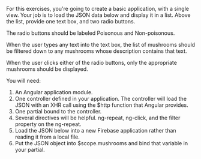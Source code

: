 For this exercises, you're going to create a basic application, with a single view. Your job is to load the JSON data below and display it in a list. Above the list, provide one text box, and two radio buttons.

The radio buttons should be labeled Poisonous and Non-poisonous.

When the user types any text into the text box, the list of mushrooms should be filtered down to any mushrooms whose description contains that text.

When the user clicks either of the radio buttons, only the appropriate mushrooms should be displayed.

You will need:

1.  An Angular application module.
2.  One controller defined in your application. The controller will load the JSON with an XHR call   using the $http function that Angular provides.
3.  One partial bound to the controller.
4.  Several directives will be helpful. ng-repeat, ng-click, and the filter property on the ng-repeat.
5.  Load the JSON below into a new Firebase application rather than reading it from a local file.
6.  Put the JSON object into $scope.mushrooms and bind that variable in your partial.
